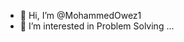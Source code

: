 - 👋 Hi, I’m @MohammedOwez1
- 👀 I’m interested in Problem Solving ...


<!---
MohammedOwez1/MohammedOwez1 is a ✨ special ✨ repository because its `README.md` (this file) appears on your GitHub profile.
You can click the Preview link to take a look at your changes.
--->
